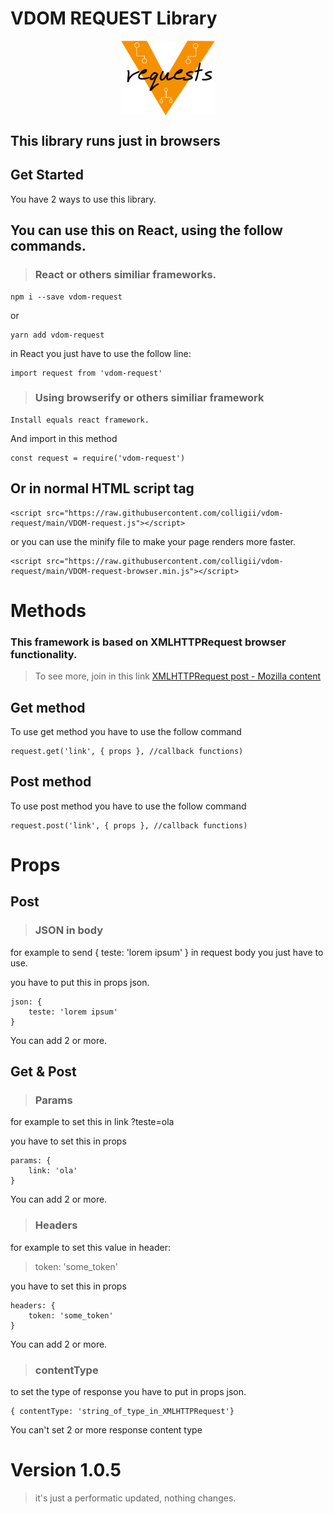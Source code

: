 # VDOM REQUEST Library
<img style="max-width: 150px;display: block; margin: 0 auto;" title="VDOM Request" src="https://raw.githubusercontent.com/colligii/vdom-request/main/VDOM-request.png">

## This library runs just in browsers

## Get Started

You have 2 ways to use this library.

## You can use this on React, using the follow commands.

> ### React or others similiar frameworks.

```
npm i --save vdom-request 
```
or
```
yarn add vdom-request
```

in React you just have to use the follow line:
```
import request from 'vdom-request'
```

> ### Using browserify or others similiar framework 

```
Install equals react framework.
```

And import in this method

```
const request = require('vdom-request')
```
## Or in normal HTML script tag

```
<script src="https://raw.githubusercontent.com/colligii/vdom-request/main/VDOM-request.js"></script>
```
or you can use the minify file to make your page renders more faster.

```
<script src="https://raw.githubusercontent.com/colligii/vdom-request/main/VDOM-request-browser.min.js"></script>
```
# Methods

### This framework is based on XMLHTTPRequest browser functionality.

> To see more, join in this link [XMLHTTPRequest post - Mozilla content](https://developer.mozilla.org/pt-BR/docs/Web/API/XMLHTTPRequest) 

## Get method

To use get method you have to use the follow command
```
request.get('link', { props }, //callback functions)
```
## Post method

To use post method you have to use the follow command
```
request.post('link', { props }, //callback functions)
```
# Props


## Post

> ### JSON in body
for example to send { teste: 'lorem ipsum' } in request body you just have to use.

you have to put this in props json.
```
json: {
    teste: 'lorem ipsum'
}
```
You can add 2 or more.

## Get & Post

> ### Params

for example to set this in link ?teste=ola

you have to set this in props
```
params: {
    link: 'ola'
}
```
You can add 2 or more.
> ### Headers

for example to set this value in header:
> token: 'some_token'

you have to set this in props
```
headers: {
    token: 'some_token'
}
```
You can add 2 or more.

> ### contentType

to set the type of response you have to put in props json.

```
{ contentType: 'string_of_type_in_XMLHTTPRequest'}
```
You can't set 2 or more response content type

# Version 1.0.5

> it's just a performatic updated, nothing changes.